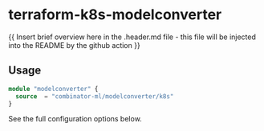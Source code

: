 # terraform-k8s-modelconverter

{{ Insert brief overview here in the .header.md file - this file will be injected into the README by the github action }}

## Usage

```terraform
module "modelconverter" {
  source  = "combinator-ml/modelconverter/k8s"
}
```

See the full configuration options below.
